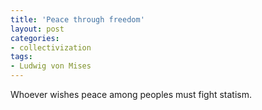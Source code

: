 ```yaml
---
title: 'Peace through freedom'
layout: post
categories:
- collectivization
tags:
- Ludwig von Mises
---
```


Whoever wishes peace among peoples must fight statism.
